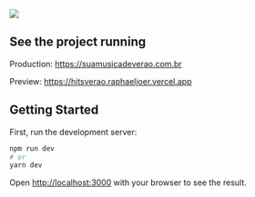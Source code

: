 <img style="max-width:600px;" src="https://suamusicadeverao.vercel.app/images/presentation.gif"> </a>

## See the project running
Production: https://suamusicadeverao.com.br

Preview: https://hitsverao.raphaeljoer.vercel.app

## Getting Started

First, run the development server:

```bash
npm run dev
# or
yarn dev
```

Open [http://localhost:3000](http://localhost:3000) with your browser to see the result.
